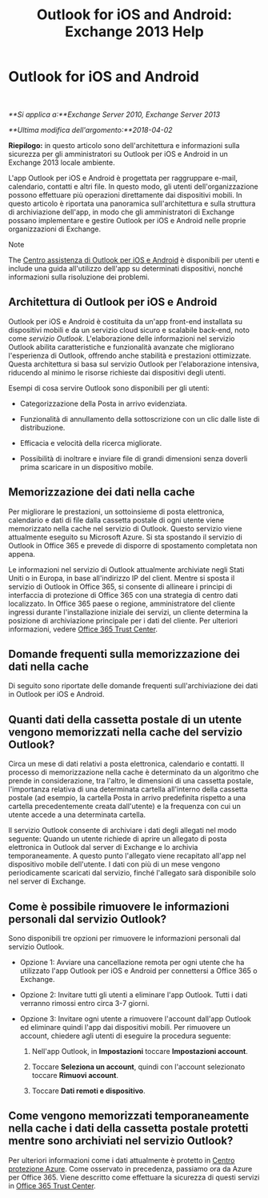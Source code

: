 ﻿---
title: 'Outlook for iOS and Android: Exchange 2013 Help'
TOCTitle: Outlook for iOS and Android
ms:assetid: 3a66817c-30da-4965-a6db-2955b5365b0f
ms:mtpsurl: https://technet.microsoft.com/it-it/library/Mt465744(v=EXCHG.150)
ms:contentKeyID: 70061458
ms.date: 05/22/2018
mtps_version: v=EXCHG.150
ms.translationtype: MT
---

# Outlook for iOS and Android

 

_**Si applica a:**Exchange Server 2010, Exchange Server 2013_

_**Ultima modifica dell'argomento:**2018-04-02_

**Riepilogo:** in questo articolo sono dell'architettura e informazioni sulla sicurezza per gli amministratori su Outlook per iOS e Android in un Exchange 2013 locale ambiente.

L'app Outlook per iOS e Android è progettata per raggruppare e-mail, calendario, contatti e altri file. In questo modo, gli utenti dell'organizzazione possono effettuare più operazioni direttamente dai dispositivi mobili. In questo articolo è riportata una panoramica sull'architettura e sulla struttura di archiviazione dell'app, in modo che gli amministratori di Exchange possano implementare e gestire Outlook per iOS e Android nelle proprie organizzazioni di Exchange.


> [!NOTE]
> The <A href="https://support.office.com/it-it/article/outlook-for-ios-and-android-help-center-cd84214e-a5ac-4e95-9ea3-e07f78d0cde">Centro assistenza di Outlook per iOS e Android</A> è disponibili per utenti e include una guida all'utilizzo dell'app su determinati dispositivi, nonché informazioni sulla risoluzione dei problemi.



## Architettura di Outlook per iOS e Android

Outlook per iOS e Android è costituita da un'app front-end installata su dispositivi mobili e da un servizio cloud sicuro e scalabile back-end, noto come *servizio Outlook*. L'elaborazione delle informazioni nel servizio Outlook abilita caratteristiche e funzionalità avanzate che migliorano l'esperienza di Outlook, offrendo anche stabilità e prestazioni ottimizzate. Questa architettura si basa sul servizio Outlook per l'elaborazione intensiva, riducendo al minimo le risorse richieste dai dispositivi degli utenti.

Esempi di cosa servire Outlook sono disponibili per gli utenti:

  - Categorizzazione della Posta in arrivo evidenziata.

  - Funzionalità di annullamento della sottoscrizione con un clic dalle liste di distribuzione.

  - Efficacia e velocità della ricerca migliorate.

  - Possibilità di inoltrare e inviare file di grandi dimensioni senza doverli prima scaricare in un dispositivo mobile.

## Memorizzazione dei dati nella cache

Per migliorare le prestazioni, un sottoinsieme di posta elettronica, calendario e dati di file dalla cassetta postale di ogni utente viene memorizzato nella cache nel servizio di Outlook. Questo servizio viene attualmente eseguito su Microsoft Azure. Si sta spostando il servizio di Outlook in Office 365 e prevede di disporre di spostamento completata non appena.

Le informazioni nel servizio di Outlook attualmente archiviate negli Stati Uniti o in Europa, in base all'indirizzo IP del client. Mentre si sposta il servizio di Outlook in Office 365, si consente di allineare i principi di interfaccia di protezione di Office 365 con una strategia di centro dati localizzato. In Office 365 paese o regione, amministratore del cliente ingressi durante l'installazione iniziale dei servizi, un cliente determina la posizione di archiviazione principale per i dati del cliente. Per ulteriori informazioni, vedere [Office 365 Trust Center](https://go.microsoft.com/fwlink/p/?linkid=525776).

## Domande frequenti sulla memorizzazione dei dati nella cache

Di seguito sono riportate delle domande frequenti sull'archiviazione dei dati in Outlook per iOS e Android.

## Quanti dati della cassetta postale di un utente vengono memorizzati nella cache del servizio Outlook?

Circa un mese di dati relativi a posta elettronica, calendario e contatti. Il processo di memorizzazione nella cache è determinato da un algoritmo che prende in considerazione, tra l'altro, le dimensioni di una cassetta postale, l'importanza relativa di una determinata cartella all'interno della cassetta postale (ad esempio, la cartella Posta in arrivo predefinita rispetto a una cartella precedentemente creata dall'utente) e la frequenza con cui un utente accede a una determinata cartella.

Il servizio Outlook consente di archiviare i dati degli allegati nel modo seguente: Quando un utente richiede di aprire un allegato di posta elettronica in Outlook dal server di Exchange e lo archivia temporaneamente. A questo punto l'allegato viene recapitato all'app nel dispositivo mobile dell'utente. I dati con più di un mese vengono periodicamente scaricati dal servizio, finché l'allegato sarà disponibile solo nel server di Exchange.

## Come è possibile rimuovere le informazioni personali dal servizio Outlook?

Sono disponibili tre opzioni per rimuovere le informazioni personali dal servizio Outlook.

  - Opzione 1: Avviare una cancellazione remota per ogni utente che ha utilizzato l'app Outlook per iOS e Android per connettersi a Office 365 o Exchange.

  - Opzione 2: Invitare tutti gli utenti a eliminare l'app Outlook. Tutti i dati verranno rimossi entro circa 3-7 giorni.

  - Opzione 3: Invitare ogni utente a rimuovere l'account dall'app Outlook ed eliminare quindi l'app dai dispositivi mobili. Per rimuovere un account, chiedere agli utenti di eseguire la procedura seguente:
    
    1.  Nell'app Outlook, in **Impostazioni** toccare **Impostazioni account**.
    
    2.  Toccare **Seleziona un account**, quindi con l'account selezionato toccare **Rimuovi account**.
    
    3.  Toccare **Dati remoti e dispositivo**.

## Come vengono memorizzati temporaneamente nella cache i dati della cassetta postale protetti mentre sono archiviati nel servizio Outlook?

Per ulteriori informazioni come i dati attualmente è protetto in [Centro protezione Azure](https://azure.microsoft.com/support/trust-center/). Come osservato in precedenza, passiamo ora da Azure per Office 365. Viene descritto come effettuare la sicurezza di questi servizi in [Office 365 Trust Center](https://go.microsoft.com/fwlink/p/?linkid=525776).

